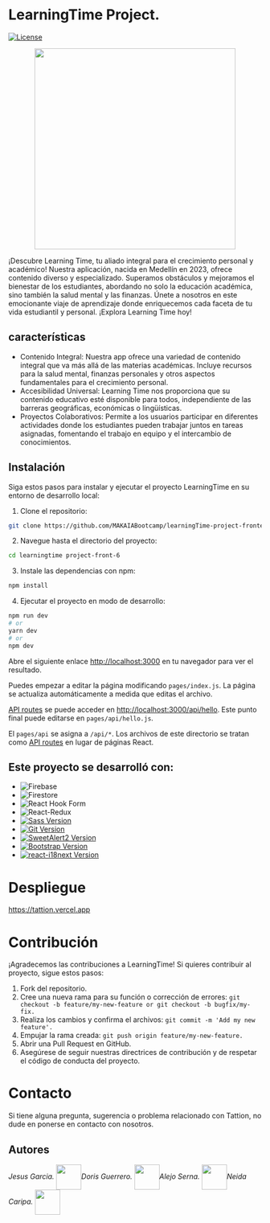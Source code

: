 # LearningTime Project.

[![License](https://img.shields.io/badge/license-MIT-blue.svg)](LICENSE)
<p align="center">
<img align="center" width="400px" src="https://res.cloudinary.com/dwevhpoby/image/upload/v1706200639/imagenes/nmvp90pwvvnciqrfomm4.png">
</p>
¡Descubre Learning Time, tu aliado integral para el crecimiento personal y académico! Nuestra aplicación, nacida en Medellín en 2023, ofrece contenido diverso y especializado. Superamos obstáculos y mejoramos el bienestar de los estudiantes, abordando no solo la educación académica, sino también la salud mental y las finanzas. Únete a nosotros en este emocionante viaje de aprendizaje donde enriquecemos cada faceta de tu vida estudiantil y personal. ¡Explora Learning Time hoy!

## características

- Contenido Integral: Nuestra app ofrece una variedad de contenido integral que va más allá de las materias académicas. Incluye recursos para la salud mental, finanzas personales y otros aspectos fundamentales para el crecimiento personal.
- Accesibilidad Universal: Learning Time nos proporciona que su contenido educativo esté disponible para todos, independiente de las barreras geográficas, económicas o lingüísticas.
- Proyectos Colaborativos: Permite a los usuarios participar en diferentes actividades donde los estudiantes pueden trabajar juntos en tareas asignadas, fomentando el trabajo en equipo y el intercambio de conocimientos.

## Instalación

Siga estos pasos para instalar y ejecutar el proyecto LearningTime en su entorno de desarrollo local:

1. Clone el repositorio:
```bash
git clone https://github.com/MAKAIABootcamp/learningTime-project-frontend-6.git
```
2. Navegue hasta el directorio del proyecto:
```bash
cd learningtime project-front-6
```
3. Instale las dependencias con npm:
```bash
npm install
```
4. Ejecutar el proyecto en modo de desarrollo:

```bash
npm run dev
# or
yarn dev
# or
npm dev
```
Abre el siguiente enlace [http://localhost:3000](http://localhost:3000) en tu navegador para ver el resultado.

Puedes empezar a editar la página modificando `pages/index.js`. La página se actualiza automáticamente a medida que editas el archivo.

[API routes](https://nextjs.org/docs/api-routes/introduction) se puede acceder en [http://localhost:3000/api/hello](http://localhost:3000/api/hello). Este punto final puede editarse en `pages/api/hello.js`.

El `pages/api` se asigna a `/api/*`. Los archivos de este directorio se tratan como [API routes](https://nextjs.org/docs/api-routes/introduction) en lugar de páginas React.

## Este proyecto se desarrolló con:

- ![Firebase](https://img.shields.io/badge/-Firebase-FFCA28?logo=firebase&logoColor=black)
- ![Firestore](https://img.shields.io/badge/-Firestore-FF8F00?logo=firebase&logoColor=black)
- ![React Hook Form](https://img.shields.io/badge/React%20Hook%20Form-%23EC5990?logo=reacthookform&logoColor=white)
- ![React-Redux](https://img.shields.io/badge/-React%20Redux-764ABC?logo=redux&logoColor=white)
- [![Sass Version](https://img.shields.io/badge/Sass-v1.0.0-pink.svg)](https://sass-lang.com/)
- [![Git Version](https://img.shields.io/badge/Git-v2.34.0-orange.svg)](https://git-scm.com/)
- [![SweetAlert2 Version](https://img.shields.io/badge/SweetAlert2-v11.0.18-blue.svg)](https://sweetalert2.github.io/)
- [![Bootstrap Version](https://img.shields.io/badge/Bootstrap-v5.3.0-purple.svg)](https://getbootstrap.com/)
- [![react-i18next Version](https://img.shields.io/badge/react--i18next-v11.11.0-blue.svg)](https://react.i18next.com/)


# Despliegue 

https://tattion.vercel.app

# Contribución
¡Agradecemos las contribuciones a LearningTime! Si quieres contribuir al proyecto, sigue estos pasos:

1. Fork del repositorio.
2. Cree una nueva rama para su función o corrección de errores: ```git checkout -b feature/my-new-feature or git checkout -b bugfix/my-fix.```
3. Realiza los cambios y confirma el archivos: ```git commit -m 'Add my new feature'.```
4. Empujar la rama creada: ```git push origin feature/my-new-feature.```
5. Abrir una Pull Request en GitHub.
6. Asegúrese de seguir nuestras directrices de contribución y de respetar el código de conducta del proyecto.

# Contacto
Si tiene alguna pregunta, sugerencia o problema relacionado con Tattion, no dude en ponerse en contacto con nosotros.

## Autores

*Jesus Garcia.* <img align='center' src="https://www.shutterstock.com/image-vector/illustration-deadpool-head-on-white-600nw-2347474115.jpg" width="50"></img>*Doris Guerrero.* <img src="https://i.pinimg.com/474x/82/63/04/826304c6f99d57f2b6785a69902af7a1.jpg" width="50" align='center'>*Alejo Serna.* <img src="https://i.pinimg.com/736x/bd/13/ec/bd13ec10edc503bc9d7a096d3c742a63.jpg" width="50" align='center' />*Neida Caripa.* <img src="" width="50" align='center' />
